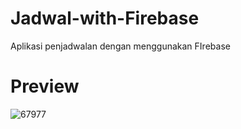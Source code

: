 # Jadwal-with-Firebase
Aplikasi penjadwalan dengan menggunakan FIrebase

# Preview
![67977](https://user-images.githubusercontent.com/74690318/123537290-db396e00-d758-11eb-9f03-5554e014bf27.jpg)

